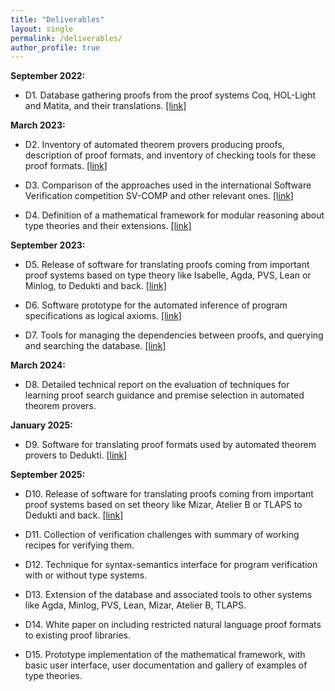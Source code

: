 ```yaml
---
title: "Deliverables"
layout: single
permalink: /deliverables/
author_profile: true
---
```


**September 2022:**

- D1. Database gathering proofs from the proof systems Coq, HOL-Light and Matita, and their translations. [[link]](../deliverable1)

**March 2023:**

- D2. Inventory of automated theorem provers producing proofs, description of proof formats, and inventory of checking tools for these proof formats. [[link]](https://github.com/EuroProofNet/ATP/wiki)

- D3. Comparison of the approaches used in the international Software Verification competition SV-COMP and other relevant ones. [[link]](../deliverable3)

- D4. Definition of a mathematical framework for modular reasoning about type theories and their extensions. [[link]](../deliverable4)

**September 2023:**

- D5. Release of software for translating proofs coming from important proof systems based on type theory like Isabelle, Agda, PVS, Lean or Minlog, to Dedukti and back. [[link]](../deliverable5)
    
- D6. Software prototype for the automated inference of program specifications as logical axioms. [[link]](../deliverable6)

- D7. Tools for managing the dependencies between proofs, and querying and searching the database. [[link]](../deliverable7)
    
**March 2024:**

- D8. Detailed technical report on the evaluation of techniques for learning proof search guidance and premise selection in automated theorem provers.

**January 2025:**

- D9. Software for translating proof formats used by automated theorem provers to Dedukti. [[link]](../deliverable9)

**September 2025:**

- D10. Release of software for translating proofs coming from important proof systems based on set theory like Mizar, Atelier B or TLAPS to Dedukti and back. [[link]](../deliverable10)
    
- D11. Collection of verification challenges with summary of working recipes for verifying them.

- D12. Technique for syntax-semantics interface for program verification with or without type systems.

- D13. Extension of the database and associated tools to other systems like Agda, Minlog, PVS, Lean, Mizar, Atelier B, TLAPS.

- D14. White paper on including restricted natural language proof formats to existing proof libraries.

- D15. Prototype implementation of the mathematical framework, with basic user interface, user documentation and gallery of examples of type theories.
